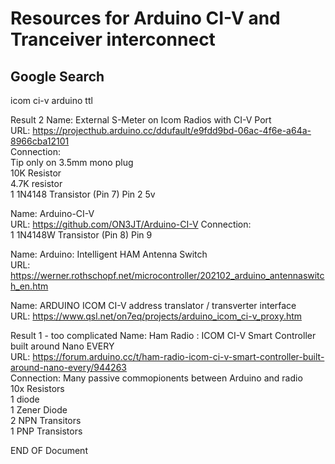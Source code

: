 # Resources for Arduino CI-V and Tranceiver interconnect 
## Google Search 
icom ci-v arduino ttl


Result 2
Name: External S-Meter on Icom Radios with CI-V Port  
URL: https://projecthub.arduino.cc/ddufault/e9fdd9bd-06ac-4f6e-a64a-8966cba12101  
Connection:  
Tip only on 3.5mm mono plug  
10K Resistor  
4.7K resistor  
1 1N4148 Transistor
(Pin 7) Pin 2 5v 


Name: Arduino-CI-V  
URL: https://github.com/ON3JT/Arduino-CI-V
Connection:  
1 1N4148W Transistor 
(Pin 8) Pin 9


Name: Arduino: Intelligent HAM Antenna Switch  
URL: https://werner.rothschopf.net/microcontroller/202102_arduino_antennaswitch_en.htm

Name: ARDUINO ICOM CI-V address translator / transverter interface  
URL: https://www.qsl.net/on7eq/projects/arduino_icom_ci-v_proxy.htm
 
Result 1 - too complicated 
Name: Ham Radio : ICOM CI-V Smart Controller built around Nano EVERY  
URL: https://forum.arduino.cc/t/ham-radio-icom-ci-v-smart-controller-built-around-nano-every/944263  
Connection: Many passive commopionents between Arduino and radio  
10x Resistors  
1 diode  
1 Zener Diode  
2 NPN Transitors  
1 PNP Transistors  

END OF Document
